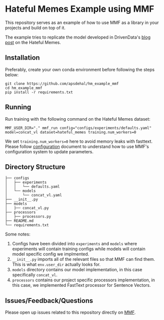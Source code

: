 # Hateful Memes Example using MMF

This repository serves as an example of how to use MMF as a library in your projects and build on top of it.

The example tries to replicate the model developed in DrivenData's [blog post](https://www.drivendata.co/blog/hateful-memes-benchmark/) on the Hateful Memes.


## Installation

Preferably, create your own conda environment before following the steps below:

```
git clone https://github.com/apsdehal/hm_example_mmf
cd hm_example_mmf
pip install -r requirements.txt
```

## Running

Run training with the following command on the Hateful Memes dataset:

```
MMF_USER_DIR="." mmf_run config="configs/experiments/defaults.yaml"  model=concat_vl dataset=hateful_memes training.num_workers=0
```

We set `training.num_workers=0` here to avoid memory leaks with fasttext.
Please follow [configuration](https://mmf.readthedocs.io/en/latest/notes/configuration_system.html) document to understand how to use MMF's configuration system to update parameters.

## Directory Structure

```
├── configs
│   ├── experiments
│   │   └── defaults.yaml
│   └── models
│       └── concat_vl.yaml
├── __init__.py
├── models
│   ├── concat_vl.py
├── processors
│   ├── processors.py
├── README.md
└── requirements.txt
```

Some notes:

1. Configs have been divided into `experiments` and `models` where experiments will contain training configs while models will contain model specific config we implmented.
2. `__init__.py` imports all of the relevant files so that MMF can find them. This is what `env.user_dir` actually looks for.
3. `models` directory contains our model implementation, in this case specifically `concat_vl`.
4. `processors` contains our project specific processors implementation, in this case, we implemented FastText processor for Sentence Vectors.

## Issues/Feedback/Questions

Please open up issues related to this repository directly on [MMF](https://github.com/facebookresearch/mmf/issues/new/choose).


